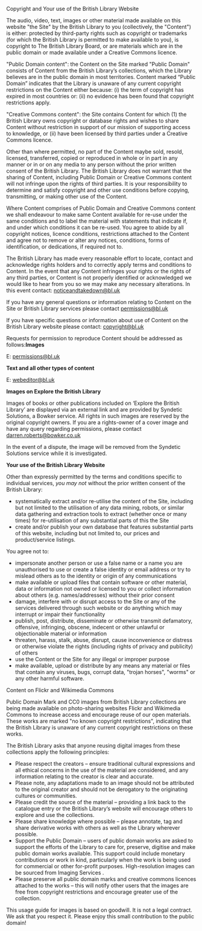 Copyright and Your use of the British Library Website

The audio, video, text, images or other material made available on this website "the Site" by the British Library to you (collectively, the "Content") is either: protected by third-party rights such as copyright or trademarks (for which the British Library is permitted to make available to you), is copyright to The British Library Board, or are materials which are in the public domain or made available under a Creative Commons licence.

"Public Domain content": the Content on the Site marked "Public Domain" consists of Content from the British Library’s collections, which the Library believes are in the public domain in most territories. Content marked “Public Domain” indicates that the Library is unaware of any current copyright restrictions on the Content either because: (i) the term of copyright has expired in most countries or: (ii) no evidence has been found that copyright restrictions apply.

"Creative Commons content": the Site contains Content for which (1) the British Library owns copyright or database rights and wishes to share Content without restriction in support of our mission of supporting access to knowledge, or (ii) have been licensed by third parties under a Creative Commons licence.

Other than where permitted, no part of the Content maybe sold, resold, licensed, transferred, copied or reproduced in whole or in part in any manner or in or on any media to any person without the prior written consent of the British Library. The British Library does not warrant that the sharing of Content, including Public Domain or Creative Commons content will not infringe upon the rights of third parties. It is your responsibility to determine and satisfy copyright and other use conditions before copying, transmitting, or making other use of the Content.

Where Content comprises of Public Domain and Creative Commons content we shall endeavour to make same Content available for re-use under the same conditions and to label the material with statements that indicate if, and under which conditions it can be re-used. You agree to abide by all copyright notices, licence conditions, restrictions attached to the Content and agree not to remove or alter any notices, conditions, forms of identification, or dedications, if required not to.

The British Library has made every reasonable effort to locate, contact and acknowledge rights holders and to correctly apply terms and conditions to Content. In the event that any Content infringes your rights or the rights of any third parties, or Content is not properly identified or acknowledged we would like to hear from you so we may make any necessary alterations. In this event contact: noticeandtakedown@bl.uk

If you have any general questions or information relating to Content on the Site or British Library services please contact permissions@bl.uk

If you have specific questions or information about use of Content on the British Library website please contact: copyright@bl.uk

Requests for permission to reproduce Content should be addressed as follows:**Images**

E: permissions@bl.uk

**Text and all other types of content**

E: webeditor@bl.uk

**Images on Explore the British Library**

Images of books or other publications included on ‘Explore the British Library’ are displayed via an external link and are provided by Syndetic Solutions, a Bowker service. All rights in such images are reserved by the original copyright owners. If you are a rights-owner of a cover image and have any query regarding permissions, please contact darren.roberts@bowker.co.uk

In the event of a dispute, the image will be removed from the Syndetic Solutions service while it is investigated.

**Your use of the British Library Website**

Other than expressly permitted by the terms and conditions specific to individual services, _you may not_ without the prior written consent of the British Library:

*   systematically extract and/or re-utilise the content of the Site, including but not limited to the utilisation of any data mining, robots, or similar data gathering and extraction tools to extract (whether once or many times) for re-utilisation of any substantial parts of this the Site
*   create and/or publish your own database that features substantial parts of this website, including but not limited to, our prices and product/service listings.

You agree not to:

*   impersonate another person or use a false name or a name you are unauthorised to use or create a false identity or email address or try to mislead others as to the identity or origin of any communications
*   make available or upload files that contain software or other material, data or information not owned or licensed to you or collect information about others (e.g. names/addresses) without their prior consent
*   damage, interfere with or disrupt access to the Site or any of the services delivered through such website or do anything which may interrupt or impair their functionality
*   publish, post, distribute, disseminate or otherwise transmit defamatory, offensive, infringing, obscene, indecent or other unlawful or objectionable material or information
*   threaten, harass, stalk, abuse, disrupt, cause inconvenience or distress or otherwise violate the rights (including rights of privacy and publicity) of others
*   use the Content or the Site for any illegal or improper purpose
*   make available, upload or distribute by any means any material or files that contain any viruses, bugs, corrupt data, "trojan horses", "worms" or any other harmful software.

Content on Flickr and Wikimedia Commons

Public Domain Mark and CC0 images from British Library collections are being made available on photo-sharing websites Flickr and Wikimedia Commons to increase access and encourage reuse of our open materials. These works are marked "no known copyright restrictions", indicating that the British Library is unaware of any current copyright restrictions on these works.

The British Library asks that anyone reusing digital images from these collections apply the following principles:

*   Please respect the creators – ensure traditional cultural expressions and all ethical concerns in the use of the material are considered, and any information relating to the creator is clear and accurate.
*   Please note, any adaptations made to an image should not be attributed to the original creator and should not be derogatory to the originating cultures or communities.
*   Please credit the source of the material – providing a link back to the catalogue entry or the British Library’s website will encourage others to explore and use the collections.
*   Please share knowledge where possible – please annotate, tag and share derivative works with others as well as the Library wherever possible.
*   Support the Public Domain – users of public domain works are asked to support the efforts of the Library to care for, preserve, digitise and make public domain works available. This support could include monetary contributions or work in kind, particularly when the work is being used for commercial or other for-profit purposes. High-resolution images can be sourced from Imaging Services .
*   Please preserve all public domain marks and creative commons licences attached to the works – this will notify other users that the images are free from copyright restrictions and encourage greater use of the collection.

This usage guide for images is based on goodwill. It is not a legal contract. We ask that you respect it. Please enjoy this small contribution to the public domain!